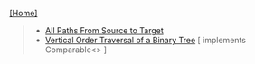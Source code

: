 
[[Home]](https://github.com/anicksaha/leetcode/blob/master/README.md)

> - [All Paths From Source to Target](https://leetcode.com/problems/all-paths-from-source-to-target/description/) 
> - [Vertical Order Traversal of a Binary Tree](https://leetcode.com/problems/vertical-order-traversal-of-a-binary-tree/description/) [ implements Comparable<> ]
